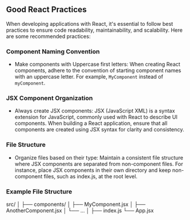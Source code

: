 ## Good React Practices

When developing applications with React, it's essential to follow best practices to ensure code readability, maintainability, and scalability. Here are some recommended practices:

### Component Naming Convention

- Make components with Uppercase first letters: When creating React components, adhere to the convention of starting component names with an uppercase letter. For example, `MyComponent` instead of `myComponent`.
  
### JSX Component Organization

- Always create JSX components: JSX (JavaScript XML) is a syntax extension for JavaScript, commonly used with React to describe UI components. When building a React application, ensure that all components are created using JSX syntax for clarity and consistency.
  
### File Structure

- Organize files based on their type: Maintain a consistent file structure where JSX components are separated from non-component files. For instance, place JSX components in their own directory and keep non-component files, such as index.js, at the root level.

### Example File Structure

src/
│
├── components/
│   ├── MyComponent.jsx
│   ├── AnotherComponent.jsx
│   └── ...
│
├── index.js
└── App.jsx
